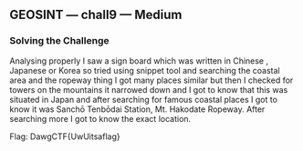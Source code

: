 

## GEOSINT — chall9 — Medium

### Solving the Challenge
Analysing properly I saw a sign board which was written in Chinese , Japanese or 
Korea so tried using snippet tool and searching the coastal area and the ropeway 
thing I got many places similar but then I checked for towers on the mountains it 
narrowed down and I got to know that this was situated in Japan and after 
searching for famous coastal places I got to know it was Sanchō Tenbōdai Station, 
Mt. Hakodate Ropeway.  After searching more I got to know the exact location.

Flag: DawgCTF{UwUitsaflag}


